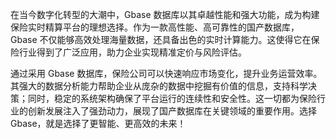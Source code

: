 在当今数字化转型的大潮中，Gbase 数据库以其卓越性能和强大功能，成为构建保险实时精算平台的理想选择。作为一款高性能、高可靠性的国产数据库，Gbase 不仅能够高效处理海量数据，还具备出色的实时计算能力。这使得它在保险行业得到了广泛应用，助力企业实现精准定价与风险评估。

通过采用 Gbase 数据库，保险公司可以快速响应市场变化，提升业务运营效率。其强大的数据分析能力帮助企业从庞杂的数据中挖掘有价值的信息，支持科学决策；同时，稳定的系统架构确保了平台运行的连续性和安全性。这一切都为保险行业的创新发展注入了强劲动力，展现了国产数据库在关键领域的重要作用。选择 Gbase，就是选择了更智能、更高效的未来！